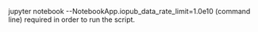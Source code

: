 jupyter notebook --NotebookApp.iopub_data_rate_limit=1.0e10		(command line) required in order to run the script.
